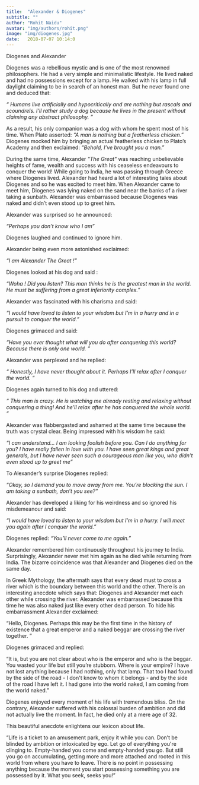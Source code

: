 ```yaml
---
title:  "Alexander & Diogenes"
subtitle: ""
author: "Rohit Naidu"
avatar: "img/authors/rohit.png"
image: "img/diogenes.jpg"
date:   2018-07-07 10:14:0
---
```


Diogenes and Alexander

Diogenes was a rebellious mystic and is one of the most renowned philosophers.
He had a very simple and minimalistic lifestyle. He lived naked and had no possessions except for a lamp. He walked with his lamp in full daylight claiming to be in search of an honest man. But he never found one and deduced that:


*“ Humans live artificially and hypocritically and are nothing but rascals and scoundrels. I’ll rather study a dog because he lives in the present without claiming any abstract philosophy. ”*


As a result, his only companion was a dog with whom he spent most of his time. When Plato asserted: *“A man is nothing but a featherless chicken.”*      
Diogenes mocked him by bringing an actual featherless chicken to Plato’s Academy and then exclaimed: *“Behold, I’ve brought you a man.”*


During the same time, Alexander *"The Great"* was reaching unbelievable heights of fame, wealth and success with his ceaseless endeavours to conquer the world! While going to India, he was passing through Greece where Diogenes lived. Alexander had heard a lot of interesting tales about Diogenes and so he was excited to meet him. When Alexander came to meet him, Diogenes was lying naked on the sand near the banks of a river taking a sunbath. Alexander was embarrassed because Diogenes was naked and didn’t even stood up to greet him. 

Alexander was surprised so he announced: 

*“Perhaps you don’t know who I am”*

Diogenes laughed and continued to ignore him.

Alexander being even more astonished exclaimed: 

*“I am Alexander The Great !”*

Diogenes looked at his dog and said :

*“Woha ! Did you listen? This man thinks he is the greatest man in the world. He must be suffering from a great inferiority complex.”*

Alexander was fascinated with his charisma and said:

*“I would have loved to listen to your wisdom but I’m in a hurry and in a pursuit to conquer the world.”*

Diogenes grimaced and said: 

*“Have you ever thought what will you do after conquering this world? Because there is only one 
world. ”*

Alexander was perplexed and he replied:

*“ Honestly, I have never thought about it. Perhaps I’ll relax after I conquer the world. ”*

Diogenes again turned to his dog and uttered: 

*“ This man is crazy. He is watching me already resting and relaxing without conquering a thing! And he’ll relax after he has conquered the whole world. ”*

Alexander was flabbergasted and ashamed at the same time because the truth was crystal clear. Being impressed with his wisdom he said:

*“I can understand... I am looking foolish before you. Can I do anything for you? I have really fallen in love with you. I have seen great kings and great generals, but I have never seen such a courageous man like you, who didn’t even stood up to greet me”*

To Alexander’s surprise Diogenes replied:

*“Okay, so I demand you to move away from me. You’re blocking the sun. I am taking a sunbath, don’t you see?”*

Alexander has developed a liking for his weirdness and so ignored his misdemeanour and said: 

*“I would have loved to listen to your wisdom but I’m in a hurry. I will meet you again after I conquer the world.”*

Diogenes replied: *“You’ll never come to me again.”*


Alexander remembered him continuously throughout his journey to India. Surprisingly, Alexander never met him again as he died while returning from India. The bizarre coincidence was that Alexander and Diogenes died on the same day. 


In Greek Mythology, the aftermath says that every dead must to cross a river which is the boundary between this world and the other. There is an interesting anecdote which says that: Diogenes and Alexander met each other while crossing the river. Alexander was embarrassed because this time he was also naked just like every other dead person. To hide his embarrassment Alexander exclaimed:

“Hello, Diogenes. Perhaps this may be the first time in the history of existence that a great emperor and a naked beggar are crossing the river together. ”

Diogenes grimaced and replied:

“It is, but you are not clear about who is the emperor and who is the beggar. You wasted your life but still you’re stubborn. Where is your empire? I have not lost anything because I had nothing, only that lamp. That too I had found by the side of the road - I don't know to whom it belongs - and by the side of the road I have left it. I had gone into the world naked, I am coming from the world naked.”

Diogenes enjoyed every moment of his life with tremendous bliss. On the contrary, Alexander suffered with his colossal burden of ambition and did not actually live the moment. In fact, he died only at a mere age of 32. 

This beautiful anecdote enlightens our lexicon about life.

“Life is a ticket to an amusement park, enjoy it while you can. Don’t be blinded by ambition or intoxicated by ego. Let go of everything you're clinging to. Empty-handed you come and empty-handed you go. But still you go on accumulating, getting more and more attached and rooted in this world from where you have to leave. There is no point in possessing anything because the moment you start possessing something you are possessed by it. What you seek, seeks you!”









